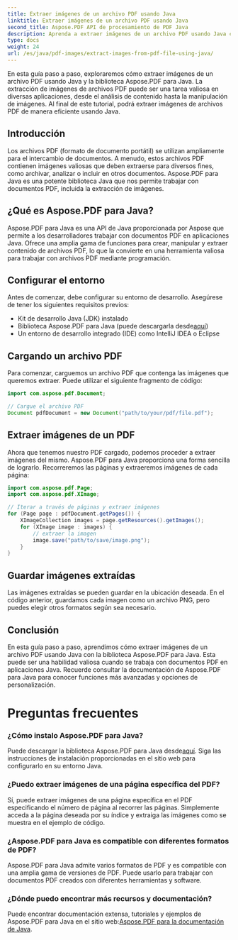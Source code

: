 ```yaml
---
title: Extraer imágenes de un archivo PDF usando Java
linktitle: Extraer imágenes de un archivo PDF usando Java
second_title: Aspose.PDF API de procesamiento de PDF Java
description: Aprenda a extraer imágenes de un archivo PDF usando Java con Aspose.PDF para Java. Guía paso a paso con código fuente. Desbloquee la extracción de imágenes PDF ahora.
type: docs
weight: 24
url: /es/java/pdf-images/extract-images-from-pdf-file-using-java/
---
```


En esta guía paso a paso, exploraremos cómo extraer imágenes de un archivo PDF usando Java y la biblioteca Aspose.PDF para Java. La extracción de imágenes de archivos PDF puede ser una tarea valiosa en diversas aplicaciones, desde el análisis de contenido hasta la manipulación de imágenes. Al final de este tutorial, podrá extraer imágenes de archivos PDF de manera eficiente usando Java.

## Introducción

Los archivos PDF (formato de documento portátil) se utilizan ampliamente para el intercambio de documentos. A menudo, estos archivos PDF contienen imágenes valiosas que deben extraerse para diversos fines, como archivar, analizar o incluir en otros documentos. Aspose.PDF para Java es una potente biblioteca Java que nos permite trabajar con documentos PDF, incluida la extracción de imágenes.

## ¿Qué es Aspose.PDF para Java?

Aspose.PDF para Java es una API de Java proporcionada por Aspose que permite a los desarrolladores trabajar con documentos PDF en aplicaciones Java. Ofrece una amplia gama de funciones para crear, manipular y extraer contenido de archivos PDF, lo que la convierte en una herramienta valiosa para trabajar con archivos PDF mediante programación.

## Configurar el entorno

Antes de comenzar, debe configurar su entorno de desarrollo. Asegúrese de tener los siguientes requisitos previos:

- Kit de desarrollo Java (JDK) instalado
-  Biblioteca Aspose.PDF para Java (puede descargarla desde[aquí](https://releases.aspose.com/pdf/java/))
- Un entorno de desarrollo integrado (IDE) como IntelliJ IDEA o Eclipse

## Cargando un archivo PDF

Para comenzar, carguemos un archivo PDF que contenga las imágenes que queremos extraer. Puede utilizar el siguiente fragmento de código:

```java
import com.aspose.pdf.Document;

// Cargue el archivo PDF
Document pdfDocument = new Document("path/to/your/pdf/file.pdf");
```

## Extraer imágenes de un PDF

Ahora que tenemos nuestro PDF cargado, podemos proceder a extraer imágenes del mismo. Aspose.PDF para Java proporciona una forma sencilla de lograrlo. Recorreremos las páginas y extraeremos imágenes de cada página:

```java
import com.aspose.pdf.Page;
import com.aspose.pdf.XImage;

// Iterar a través de páginas y extraer imágenes
for (Page page : pdfDocument.getPages()) {
    XImageCollection images = page.getResources().getImages();
    for (XImage image : images) {
        // extraer la imagen
        image.save("path/to/save/image.png");
    }
}
```

## Guardar imágenes extraídas

Las imágenes extraídas se pueden guardar en la ubicación deseada. En el código anterior, guardamos cada imagen como un archivo PNG, pero puedes elegir otros formatos según sea necesario.

## Conclusión

En esta guía paso a paso, aprendimos cómo extraer imágenes de un archivo PDF usando Java con la biblioteca Aspose.PDF para Java. Esta puede ser una habilidad valiosa cuando se trabaja con documentos PDF en aplicaciones Java. Recuerde consultar la documentación de Aspose.PDF para Java para conocer funciones más avanzadas y opciones de personalización.

# Preguntas frecuentes

### ¿Cómo instalo Aspose.PDF para Java?

 Puede descargar la biblioteca Aspose.PDF para Java desde[aquí](https://releases.aspose.com/pdf/java/). Siga las instrucciones de instalación proporcionadas en el sitio web para configurarlo en su entorno Java.

### ¿Puedo extraer imágenes de una página específica del PDF?

Sí, puede extraer imágenes de una página específica en el PDF especificando el número de página al recorrer las páginas. Simplemente acceda a la página deseada por su índice y extraiga las imágenes como se muestra en el ejemplo de código.

### ¿Aspose.PDF para Java es compatible con diferentes formatos de PDF?

Aspose.PDF para Java admite varios formatos de PDF y es compatible con una amplia gama de versiones de PDF. Puede usarlo para trabajar con documentos PDF creados con diferentes herramientas y software.

### ¿Dónde puedo encontrar más recursos y documentación?

Puede encontrar documentación extensa, tutoriales y ejemplos de Aspose.PDF para Java en el sitio web:[Aspose.PDF para la documentación de Java](https://reference.aspose.com/pdf/java/).
